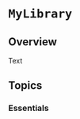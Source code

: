 # ``MyLibrary``


## Overview

<!--@START_MENU_TOKEN@-->Text<!--@END_MENU_TOKEN@-->

## Topics

### Essentials

